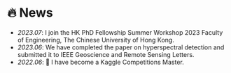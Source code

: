 # 🔥 News
- *2023.07*: I join the HK PhD Fellowship Summer Workshop 2023 Faculty of Engineering, The Chinese University of Hong Kong.
- *2023.06*: We have completed the paper on hyperspectral detection and submitted it to IEEE Geoscience and Remote Sensing Letters.
- *2022.06*: 🎉 I have become a Kaggle Competitions Master.
